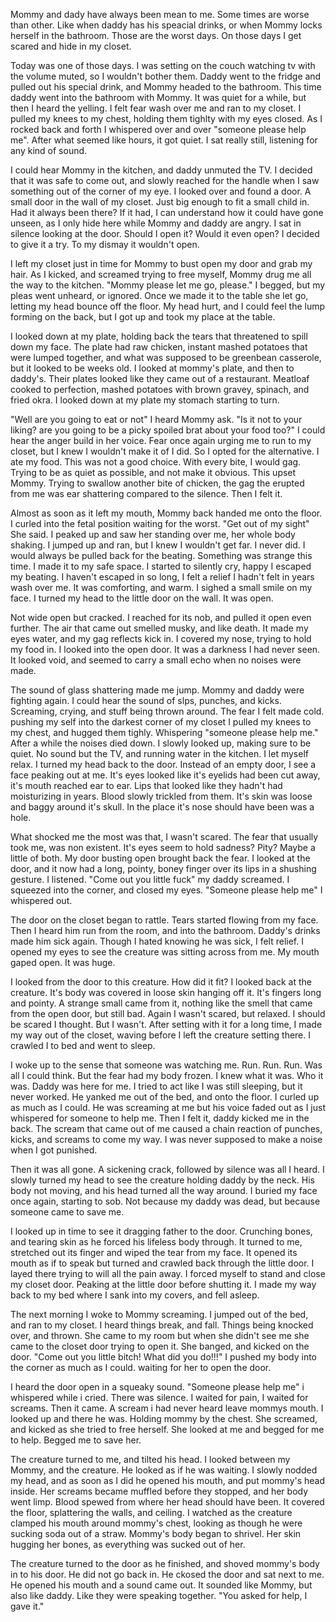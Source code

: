 Mommy and dady have always been mean to me. Some times are worse than other. Like when daddy has his speacial drinks, or when Mommy locks herself in the bathroom. Those are the worst days. On those days I get scared and hide in my closet. 

Today was one of those days. I was setting on the couch watching tv with the volume muted, so I wouldn't bother them. Daddy went to the fridge and pulled out his special drink, and Mommy headed to the bathroom. This time daddy went into the bathroom with Mommy. It was quiet for a while, but then I heard the yelling. I felt fear wash over me and ran to my closet. I pulled my knees to my chest, holding them tighlty with my eyes closed. As I rocked back and forth I whispered over and over "someone please help me".  After what seemed like hours, it got quiet. I sat really still, listening for any kind of sound. 

I could hear Mommy in the kitchen, and daddy unmuted the TV. I decided that it was safe to come out, and slowly reached for the handle when I saw something out of the corner of my eye. I looked over and found a door. A small door in the wall of my closet. Just big enough to fit a small child in. Had it always been there? If it had, I can understand how it could have gone unseen, as I only hide here while Mommy and daddy are angry. I sat in silence looking at the door. Should I open it? Would it even open? I decided to give it a try. To my dismay it wouldn't open. 

I left my closet just in time for Mommy to bust open my door and grab my hair. As I kicked, and screamed trying to free myself, Mommy drug me all the way to the kitchen. "Mommy please let me go, please." I begged, but my pleas went unheard, or ignored. Once we made it to the table she let go, letting my head bounce off the floor. My head hurt, and I could feel the lump forming on the back, but I got up and took my place at the table. 

I looked down at my plate, holding back the tears that threatened to spill down my face. The plate had raw chicken, instant mashed potatoes that were lumped together, and what was supposed to be greenbean casserole, but it looked to be weeks old. I looked at mommy's plate, and then to daddy's. Their plates looked like they came out of a restaurant. Meatloaf cooked to perfection, mashed potatoes with brown gravey, spinach, and fried okra. I looked down at my plate my stomach starting to turn. 

"Well are you going to eat or not" I heard Mommy ask. "Is it not to your liking? are you going to be a picky spoiled brat about your food too?" I could hear the anger build in her voice. Fear once again urging me to run to my closet, but I knew I wouldn't make it of I did. So I opted for the alternative. I ate my food. This was not a good choice. With every bite, I would gag. Trying to be as quiet as possible, and not make it obvious. This upset Mommy. Trying to swallow another bite of chicken, the gag the erupted from me was ear shattering compared to the silence. Then I felt it.

Almost as soon as it left my mouth, Mommy back handed me onto the floor. I curled into the fetal position waiting for the worst. "Get out of my sight" She said. I peaked up and saw her standing over me, her whole body shaking. I jumped up and ran, but I knew I wouldn't get far. I never did. I would always be pulled back for the beating. Something was strange this time. I made it to my safe space. I started to silently cry, happy I escaped my beating. I haven't escaped in so long, I felt a relief I hadn't felt in years wash over me. It was comforting, and warm. I sighed a small smile on my face. I turned my head to the little door on the wall. 
It was open. 

Not wide open but cracked. I reached for its nob, and pulled it open even further. The air that came out smelled musky, and like death. It made my eyes water, and my gag reflects kick in.  I covered my nose, trying to hold my food in. I looked into the open door. It was a darkness I had never seen. It looked void, and seemed to carry a small echo when no noises were made. 

The sound of glass shattering made me jump. Mommy and daddy were fighting again. I could hear the sound of slps, punches, and kicks. Screaming, crying, and stuff being thrown around. The fear I felt made cold. pushing my self into the darkest corner of my closet I pulled my knees to my chest, and hugged them tighly. Whispering "someone please help me." After a while the noises died down. I slowly looked up, making sure to be quiet. No sound but the TV, and running water in the kitchen. I let myself relax. I turned my head back to the door. Instead of an empty door, I see a face peaking out at me. It's eyes looked like it's eyelids had been cut away, it's mouth reached ear to ear. Lips that looked like they hadn't had moisturizing in years. Blood slowly trickled from them. It's skin was loose and baggy around it's skull. In the place it's nose should have been was a hole. 

What shocked me the most was that, I wasn't scared. The fear that usually took me, was non existent. It's eyes seem to hold sadness? Pity? Maybe a little of both. My door busting open brought back the fear. I looked at the door, and it now had a long, pointy, boney finger over its lips in a shushing gesture. I listened. "Come out you little fuck" my daddy screamed. I squeezed into the corner, and closed my eyes. "Someone please help me" I whispered out. 

The door on the closet began to rattle. Tears started flowing from my face. Then I heard him run from the room, and into the bathroom. Daddy's drinks made him sick again. Though I hated knowing he was sick, I felt relief. I opened my eyes to see the creature was sitting across from me. My mouth gaped open. It was huge. 

I looked from the door to this creature. How did it fit? I looked back at the creature. It's body was covered in loose skin hanging off it. It's fingers long and pointy. A strange small came from it, nothing like the smell that came from the open door, but still bad. Again I wasn't scared, but relaxed. I should be scared I thought. But I wasn't. After setting with it for a long time, I made my way out of the closet, waving before I left the creature setting there. I crawled I to bed and went to sleep. 

I woke up to the sense that someone was watching me. Run. Run. Run. Was all I could think. But the fear had my body frozen. I knew what it was. Who it was. Daddy was here for me. I tried to act like I was still sleeping, but it never worked. He yanked me out of the bed, and onto the floor. I curled up as much as I could. He was screaming at me but his voice faded out as I just whispered for someone to help me. Then I felt it, daddy kicked me in the back. The scream that came out of me caused a chain reaction of punches, kicks, and screams to come my way. I was never supposed to make a noise when I got punished. 

Then it was all gone. A sickening crack, followed by silence was all I heard. I slowly turned my head to see the creature holding daddy by the neck. His body not moving, and his head turned all the way around. I buried my face once again, starting to sob. Not because my daddy was dead, but because someone came to save me. 

I looked up in time to see it dragging father to the door. Crunching bones, and tearing skin as he forced his lifeless body through. It turned to me, stretched out its finger and wiped the tear from my face. It opened its mouth as if to speak but turned and crawled back through the little door. I layed there trying to will all the pain away. I forced myself to stand and close my closet door. Peaking at the little door before shutting it. I made my way back to my bed where I sank into my covers, and fell asleep. 

The next morning I woke to Mommy screaming. I jumped out of the bed, and ran to my closet. I heard things break, and fall. Things being knocked over, and thrown. She came to my room but when she didn't see me she came to the closet door trying to open it. She banged, and kicked on the door. "Come out you little bitch! What did you do!!!" I pushed my body into the corner as much as I could. waiting for her to open the door. 

I heard the door open in a squeaky sound. "Someone please help me" i whispered while i cried. There was silence. I waited for pain, I waited for screams. Then it came. A scream i had never heard leave mommys mouth. I looked up and there he was. Holding mommy by the chest. She screamed, and kicked as she tried to free herself. She looked at me and begged for me to help. Begged me to save her.

The creature turned to me, and tilted his head. I looked between my Mommy, and the creature. He looked as if he was waiting. I slowly nodded my head, and as soon as I did he opened his mouth, and put mommy's head inside. Her screams became muffled before they stopped, and her body went limp. Blood spewed from where her head should have been. It covered the floor, splattering the walls, and ceiling. I watched as the creature clamped his mouth around mommy's chest, looking as though he were sucking soda out of a straw. Mommy's body began to shrivel. Her skin hugging her bones, as everything was sucked out of her. 

The creature turned to the door as he finished, and shoved mommy's body in to his door. He did not go back in. He ckosed the door and sat next to me. He opened his mouth and a sound came out. It sounded like Mommy, but also like daddy. Like they were speaking together. "You asked for help, I gave it."